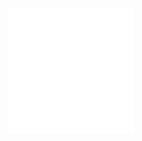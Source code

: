 <div align="center">
	<br>
	<a href="https://www.zacowan.com" target="_blank" rel="noopener noreferrer">
		<picture>
		  <!-- <source media="(min-width: 720px)" srcset="portfolio-cta.svg" alt="zacowan.com"> -->
		  <!-- <img src="portfolio-cta-mobile.svg" alt="zacowan.com"> -->
		  <img src="portfolio-cta.svg" width="200" height="200" alt="zacowan.com">
		</picture>
	</a>
	<br>
</div>
